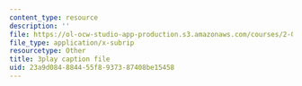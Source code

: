 ```yaml
---
content_type: resource
description: ''
file: https://ol-ocw-studio-app-production.s3.amazonaws.com/courses/2-003sc-engineering-dynamics-fall-2011/23a9d084884455f8937387408be15458_wzEqF_UQkks.vtt
file_type: application/x-subrip
resourcetype: Other
title: 3play caption file
uid: 23a9d084-8844-55f8-9373-87408be15458
---
```

